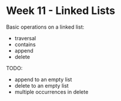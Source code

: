 # Week 11 - Linked Lists

Basic operations on a linked list:
- traversal
- contains
- append
- delete

TODO:
- append to an empty list
- delete to an empty list
- multiple occurrences in delete

